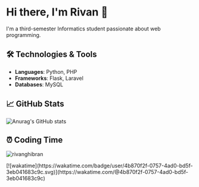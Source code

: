 # Hi there, I'm Rivan 👋

I'm a third-semester Informatics student passionate about web programming.

## 🛠️ Technologies & Tools
- **Languages**: Python, PHP
- **Frameworks**: Flask, Laravel
- **Databases**: MySQL

## 📈 GitHub Stats
![Anurag's GitHub stats](https://github-readme-stats.vercel.app/api?username=rivanghibran&show_icons=true&theme=radical)

## ⏰ Coding Time

<p align="left">
  <img src="https://komarev.com/ghpvc/?username=rivanghibran&label=Profile%20views&color=0e75b6&style=flat" alt="rivanghibran" />
</p>
[![wakatime](https://wakatime.com/badge/user/4b870f2f-0757-4ad0-bd5f-3eb041683c9c.svg)](https://wakatime.com/@4b870f2f-0757-4ad0-bd5f-3eb041683c9c)
